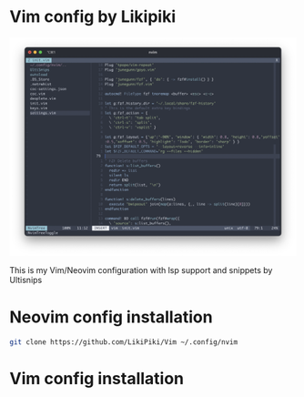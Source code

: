 # Vim config by Likipiki

<img src="https://raw.githubusercontent.com/LikiPiki/Vim/master/screenshot.png"/>

This is my Vim/Neovim configuration with lsp support and snippets by Ultisnips

# Neovim config installation
```bash
git clone https://github.com/LikiPiki/Vim ~/.config/nvim
```

# Vim config installation
```bash

```
